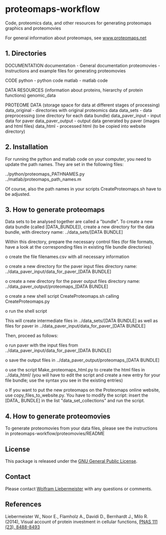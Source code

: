 proteomaps-workflow
===================

Code, proteomics data, and other resources for generating proteomaps graphics and proteomovies

For general information about proteomaps, see www.proteomaps.net


## 1. Directories

DOCUMENTATION
  documentation - General documentation
  proteomovies  - Instructions and example files for generating proteomovies

CODE
  python - python code
  matlab - matlab code

DATA RESOURCES (information about proteins, hierarchy of protein functions)
  genomic_data

PROTEOME DATA (storage space for data at different stages of processing)
  data_original     - directories with original proteomics data
  data_sets         - data preprocessing (one directory for each data bundle)
  data_paver_input  - input data for paver
  data_paver_output - output data generated by paver (images and html files)
  data_html         - processed html (to be copied into website directory)


## 2. Installation

For running the python and matlab code on your computer, you need to update the path names.
They are set in the following files:

../python/proteomaps_PATHNAMES.py
../matlab/proteomaps_path_names.m

Of course, also the path names in your scripts CreateProteomaps.sh have to be adjusted.


## 3. How to generate proteomaps

Data sets to be analysed together are called a "bundle". To create 
a new data bundle (called [DATA_BUNDLE]), create a new directory 
for the data bundle, with directory name: ../data_sets/[DATA BUNDLE]

Within this directory, prepare the necessary control files (for file 
formats, have a look at the corresponding files in existing file bundle 
directories)

 o create the file filenames.csv with all necessary information

 o create a new directory for the paver input files 
   directory name: ../data_paver_input/data_for_paver_[DATA BUNDLE]

 o create a new directory for the paver output files 
   directory name: ../data_paver_output/proteomaps_[DATA BUNDLE]

 o create a new shell script CreateProteomaps.sh calling CreateProteomaps.py

 o run the shell script

This will create intermediate files in ../data_sets/[DATA BUNDLE] as well as
files for paver in ../data_paver_input/data_for_paver_[DATA BUNDLE]

Then, proceed as follows:

 o run paver with the input files from 
   ../data_paver_input/data_for_paver_[DATA BUNDLE]

 o save the output files in 
   ../data_paver_output/proteomaps_[DATA BUNDLE]

 o use the script Make_proteomaps_html.py to create the html files
   in ../data_html/
   (you will have to edit the script and create a new entry for your 
    file bundle; use the syntax you see in the existing entries)

 o If you want to put the new proteomaps on the Proteomaps online website,
   use copy_files_to_website.py. You have to modify the script: insert the 
   [DATA_ BUNDLE] in the list "data_set_collections" and run the script.


## 4. How to generate proteomovies

To generate proteomovies from your data files, please see the instructions in proteomaps-workflow/proteomovies/README

## License
This package is released under the [GNU General Public License](LICENSE).

## Contact
Please contact [Wolfram Liebermeister](mailto:wolfram.liebermeister@gmail.com) with any questions or comments.

## References
Liebermeister W., Noor E., Flamholz A., Davidi D., Bernhardt J., Milo R. (2014),
Visual account of protein investment in cellular functions,
[PNAS 111 (23), 8488-8493](https://www.pnas.org/content/111/23/8488)